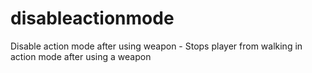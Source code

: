 # disableactionmode
Disable action mode after using weapon - Stops player from walking in action mode after using a weapon
